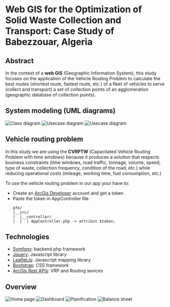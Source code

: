 # Web GIS for the Optimization of Solid Waste Collection and Transport: Case Study of Babezzouar, Algeria
## Abstract
In the context of a **web GIS** (Geographic Information System), this study focuses on the application of the Vehicle Routing Problem to calculate the best routes (shortest route, fastest route, etc.) of a fleet of vehicles to serve (collect and transport) a set of collection points of an agglomeration (geographic database of collection points).
## System modeling (UML diagrams)
![Class diagram](https://github.com/raouftams/pfe/blob/master/UML/ClassDiagram.jpg?raw=true)
![Usecase diagram](https://github.com/raouftams/pfe/blob/master/UML/usecase1.jpg?raw=true)
![Usecase diagram](https://github.com/raouftams/pfe/blob/master/UML/usecase2.jpg?raw=true)

## Vehicle routing problem
In this study we are using the **CVRPTW** (Capacitated Vehicle Routing Problem with time windows) because it produces a solution that respects business constraints (time windows, road traffic, tonnage, volume, speed, type of waste, collection frequency, condition of the road, etc.) while reducing operational costs (mileage, working time, fuel consumption, etc.)

To use the vehicle routing problem in our app your have to:

- Create an [ArcGis Developer](https://developers.arcgis.com/) account and get a token
- Paste the token in AppController file 
    ```
    pfe/
    |__src/
    |  |__controller/
    |  |  | AppController.php -> attribut $token;
    ```


## Technologies

- [Symfony](https://symfony.com): backend php framework 
- [Jquery](https://jquery.com/): Javascript library
- [LeafletJs](https://leafletjs.com/): Javascript mapping library
- [Bootstrap](https://getbootstrap.com/): CSS framework
- [ArcGis Rest APIs](https://developers.arcgis.com/labs/browse/?product=rest-api&topic=any): VRP and Routing sevices

## Overview
![Home page](https://github.com/raouftams/pfe/blob/master/Application%20images/accueil.PNG?raw=true)
![Dashboard](https://github.com/raouftams/pfe/blob/master/Application%20images/dashboard.png?raw=true)
![Planification](https://github.com/raouftams/pfe/blob/master/Application%20images/addrotation.png?raw=true)
![Balance sheet](https://github.com/raouftams/pfe/blob/master/Application%20images/bilan.PNG?raw=true)
